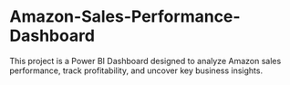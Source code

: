 # Amazon-Sales-Performance-Dashboard
This project is a Power BI Dashboard designed to analyze Amazon sales performance, track profitability, and uncover key business insights.
